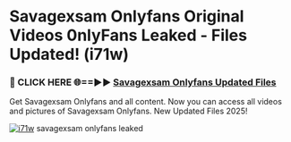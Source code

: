 # Savagexsam Onlyfans Original Videos 0nlyFans Leaked - Files Updated! (i71w)

<h3>🔴 CLICK HERE 🌐==►► <a href="https://tinyurl.com/2jnfzry5" rel="nofollow">Savagexsam Onlyfans Updated Files</a></h3>

Get Savagexsam Onlyfans and all content. Now you can access all videos and pictures of Savagexsam Onlyfans. New Updated Files 2025!

[![i71w](https://i.imgur.com/GyGTBgg.gif)](https://tinyurl.com/2jnfzry5)
savagexsam onlyfans leaked
